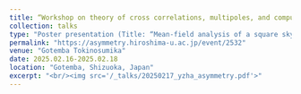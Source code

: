 ```yaml
---
title: “Workshop on theory of cross correlations, multipoles, and computational material design”
collection: talks
type: "Poster presentation (Title: “Mean-field analysis of a square skyrmion lattice in multi-orbital $f$-electron systems”)"
permalink: "https://asymmetry.hiroshima-u.ac.jp/event/2532"
venue: "Gotemba Tokinosumika"
date: 2025.02.16-2025.02.18
location: "Gotemba, Shizuoka, Japan"
excerpt: "<br/><img src='/_talks/20250217_yzha_asymmetry.pdf'>"
---
```


